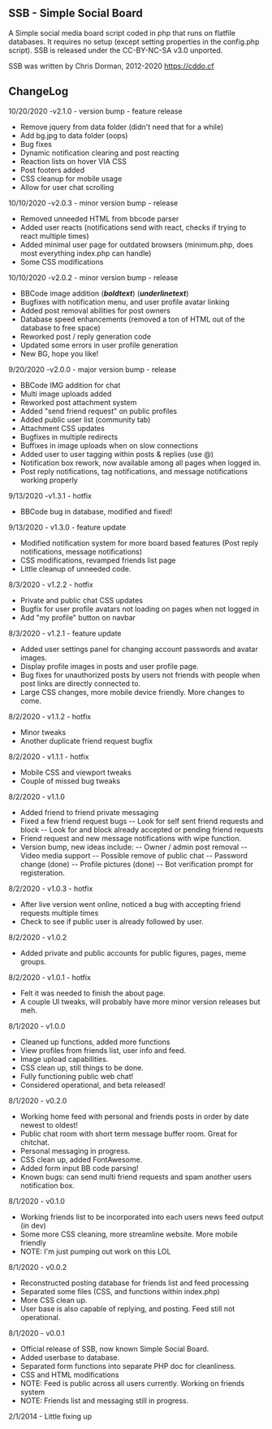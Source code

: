 SSB - Simple Social Board
----
A Simple social media board script coded in php that runs on flatfile databases. It requires 
no setup (except setting properties in the config.php script). SSB is released 
under the CC-BY-NC-SA v3.0 unported.

SSB was written by Chris Dorman, 2012-2020 <https://cddo.cf>


ChangeLog
----
10/20/2020 -v2.1.0 - version bump - feature release
* Remove jquery from data folder (didn't need that for a while)
* Add bg.jpg to data folder (oops)
* Bug fixes
* Dynamic notification clearing and post reacting
* Reaction lists on hover VIA CSS
* Post footers added
* CSS cleanup for mobile usage
* Allow for user chat scrolling

10/10/2020 -v2.0.3 - minor version bump - release
* Removed unneeded HTML from bbcode parser
* Added user reacts (notifications send with react, checks if trying to react multiple times)
* Added minimal user page for outdated browsers (minimum.php, does most everything index.php can handle)
* Some CSS modifications

10/10/2020 -v2.0.2 - minor version bump - release
* BBCode image addition (***boldtext***) (___underlinetext___)
* Bugfixes with notification menu, and user profile avatar linking
* Added post removal abilities for post owners
* Database speed enhancements (removed a ton of HTML out of the database to free space)
* Reworked post / reply generation code
* Updated some errors in user profile generation
* New BG, hope you like!

9/20/2020 -v2.0.0 - major version bump - release
* BBCode IMG addition for chat
* Multi image uploads added
* Reworked post attachment system
* Added "send friend request" on public profiles
* Added public user list (community tab)
* Attachment CSS updates
* Bugfixes in multiple redirects
* Buffixes in image uploads when on slow connections
* Added user to user tagging within posts & replies (use @<username>)
* Notification box rework, now available among all pages when logged in.
* Post reply notifications, tag notifications, and message notifications working properly

9/13/2020 -v1.3.1 - hotfix
* BBCode bug in database, modified and fixed!

9/13/2020 - v1.3.0 - feature update
* Modified notification system for more board based features (Post reply notifications, message notifications)
* CSS modifications, revamped friends list page
* Little cleanup of unneeded code.

8/3/2020 - v1.2.2 - hotfix
* Private and public chat CSS updates
* Bugfix for user profile avatars not loading on pages when not logged in
* Add "my profile" button on navbar

8/3/2020 - v1.2.1 - feature update
* Added user settings panel for changing account passwords and avatar images.
* Display profile images in posts and user profile page.
* Bug fixes for unauthorized posts by users not friends with people when post links are directly connected to.
* Large CSS changes, more mobile device friendly. More changes to come.

8/2/2020 - v1.1.2 - hotfix
* Minor tweaks
* Another duplicate friend request bugfix

8/2/2020 - v1.1.1 - hotfix
* Mobile CSS and viewport tweaks
* Couple of missed bug tweaks

8/2/2020 - v1.1.0
* Added friend to friend private messaging
* Fixed a few friend request bugs
   -- Look for self sent friend requests and block
   -- Look for and block already accepted or pending friend requests
* Friend request and new message notifications with wipe function.
* Version bump, new ideas include:
   -- Owner / admin post removal
   -- Video media support
   -- Possible remove of public chat
   -- Password change (done)
   -- Profile pictures (done)
   -- Bot verification prompt for registeration.

8/2/2020 - v1.0.3 - hotfix
* After live version went online, noticed a bug with accepting friend requests multiple times
* Check to see if public user is already followed by user.

8/2/2020 - v1.0.2
* Added private and public accounts for public figures, pages, meme groups.

8/2/2020 - v1.0.1 - hotfix
* Felt it was needed to finish the about page.
* A couple UI tweaks, will probably have more minor version releases but meh.

8/1/2020 - v1.0.0
* Cleaned up functions, added more functions
* View profiles from friends list, user info and feed.
* Image upload capabilities.
* CSS clean up, still things to be done.
* Fully functioning public web chat!
* Considered operational, and beta released!

8/1/2020 - v0.2.0
* Working home feed with personal and friends posts in order by date newest to oldest!
* Public chat room with short term message buffer room. Great for chitchat.
* Personal messaging in progress.
* CSS clean up, added FontAwesome.
* Added form input BB code parsing!
* Known bugs: can send multi friend requests and spam another users notification box.

8/1/2020 - v0.1.0
* Working friends list to be incorporated into each users news feed output (in dev)
* Some more CSS cleaning, more streamline website. More mobile friendly 
* NOTE: I'm just pumping out work on this LOL

8/1/2020 - v0.0.2
* Reconstructed posting database for friends list and feed processing
* Separated some files (CSS, and functions within index.php)
* More CSS clean up.
* User base is also capable of replying, and posting. Feed still not operational.

8/1/2020 - v0.0.1
* Official release of SSB, now known Simple Social Board.
* Added userbase to database.
* Separated form functions into separate PHP doc for cleanliness.
* CSS and HTML modifications
* NOTE: Feed is public across all users currently. Working on friends system
* NOTE: Friends list and messaging still in progress.

2/1/2014 -
	Little fixing up
